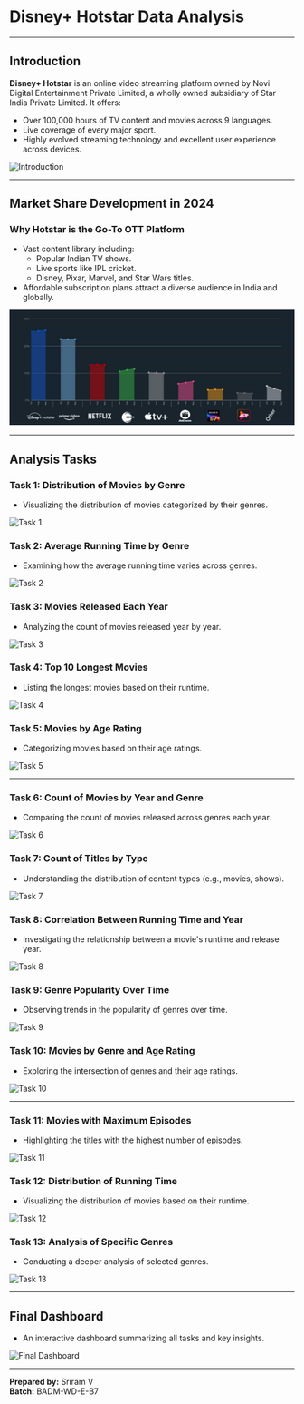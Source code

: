 # Disney+ Hotstar Data Analysis

---
 
## Introduction

**Disney+ Hotstar** is an online video streaming platform owned by Novi Digital Entertainment Private Limited, a wholly owned subsidiary of Star India Private Limited. It offers:

- Over 100,000 hours of TV content and movies across 9 languages.
- Live coverage of every major sport.
- Highly evolved streaming technology and excellent user experience across devices.

![Introduction](path/to/introduction-image.png)

---

## Market Share Development in 2024

### Why Hotstar is the Go-To OTT Platform
- Vast content library including:
  - Popular Indian TV shows.
  - Live sports like IPL cricket.
  - Disney, Pixar, Marvel, and Star Wars titles.
- Affordable subscription plans attract a diverse audience in India and globally.

![Market Share](image.png)

---

## Analysis Tasks

### Task 1: Distribution of Movies by Genre
- Visualizing the distribution of movies categorized by their genres.

![Task 1](path/to/task1-image.png)

### Task 2: Average Running Time by Genre
- Examining how the average running time varies across genres.

![Task 2](path/to/task2-image.png)

### Task 3: Movies Released Each Year
- Analyzing the count of movies released year by year.

![Task 3](path/to/task3-image.png)

### Task 4: Top 10 Longest Movies
- Listing the longest movies based on their runtime.

![Task 4](path/to/task4-image.png)

### Task 5: Movies by Age Rating
- Categorizing movies based on their age ratings.

![Task 5](path/to/task5-image.png)

---

### Task 6: Count of Movies by Year and Genre
- Comparing the count of movies released across genres each year.

![Task 6](path/to/task6-image.png)

### Task 7: Count of Titles by Type
- Understanding the distribution of content types (e.g., movies, shows).

![Task 7](path/to/task7-image.png)

### Task 8: Correlation Between Running Time and Year
- Investigating the relationship between a movie's runtime and release year.

![Task 8](path/to/task8-image.png)

### Task 9: Genre Popularity Over Time
- Observing trends in the popularity of genres over time.

![Task 9](path/to/task9-image.png)

### Task 10: Movies by Genre and Age Rating
- Exploring the intersection of genres and their age ratings.

![Task 10](path/to/task10-image.png)

---

### Task 11: Movies with Maximum Episodes
- Highlighting the titles with the highest number of episodes.

![Task 11](path/to/task11-image.png)

### Task 12: Distribution of Running Time
- Visualizing the distribution of movies based on their runtime.

![Task 12](path/to/task12-image.png)

### Task 13: Analysis of Specific Genres
- Conducting a deeper analysis of selected genres.

![Task 13](path/to/task13-image.png)

---

## Final Dashboard

- An interactive dashboard summarizing all tasks and key insights.

![Final Dashboard](path/to/final-dashboard-image.png)

---

**Prepared by:** Sriram V  
**Batch:** BADM-WD-E-B7
